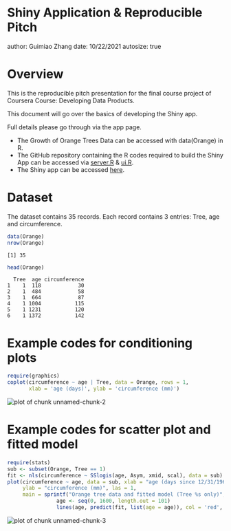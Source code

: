 Shiny Application & Reproducible Pitch
========================================================
author: Guimiao Zhang
date: 10/22/2021
autosize: true


Overview
========================================================

This is the reproducible pitch presentation for the final course project of Coursera Course: Developing Data Products.

This document will go over the basics of developing the Shiny app.

Full details please go through via the app page.

- The Growth of Orange Trees Data can be accessed with data(Orange) in R.
- The GitHub repository containing the R codes required to build the Shiny App can be accessed via
    [server.R](https://github.com/guimiaozhang/R_datasciencecoursera/blob/main/09_Developing%20Data%20Product/server.R)
    & [ui.R](https://github.com/guimiaozhang/R_datasciencecoursera/blob/c01382be31eb08ca49520f9b7e8a8fe71988862a/09_Developing%20Data%20Product/ui.R).
- The Shiny app can be accessed [here](https://rpubs.com/guimiao/shinnyapp).

Dataset
========================================================

The dataset contains 35 records. Each record contains 3 entries: Tree, age and circumference.


```r
data(Orange)
nrow(Orange)
```

```
[1] 35
```

```r
head(Orange)
```

```
  Tree  age circumference
1    1  118            30
2    1  484            58
3    1  664            87
4    1 1004           115
5    1 1231           120
6    1 1372           142
```

Example codes for conditioning plots
========================================================


```r
require(graphics)
coplot(circumference ~ age | Tree, data = Orange, rows = 1, 
       xlab = 'age (days)', ylab = 'circumference (mm)')
```

![plot of chunk unnamed-chunk-2](shinnyproject-figure/unnamed-chunk-2-1.png)


Example codes for scatter plot and fitted model
========================================================

```r
require(stats)
sub <- subset(Orange, Tree == 1)
fit <- nls(circumference ~ SSlogis(age, Asym, xmid, scal), data = sub)
plot(circumference ~ age, data = sub, xlab = "age (days since 12/31/1968)",
     ylab = "circumference (mm)", las = 1, 
     main = sprintf("Orange tree data and fitted model (Tree %s only)", 1))
                age <- seq(0, 1600, length.out = 101)
                lines(age, predict(fit, list(age = age)), col = 'red', lty = 2)
```

![plot of chunk unnamed-chunk-3](shinnyproject-figure/unnamed-chunk-3-1.png)
